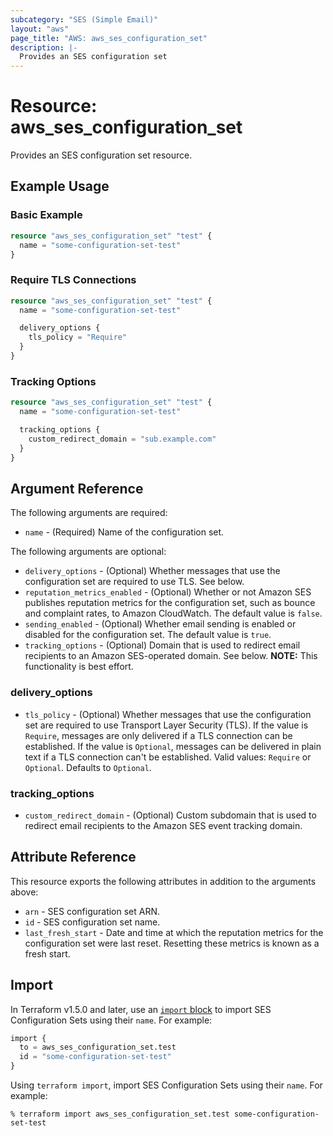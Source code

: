 ```yaml
---
subcategory: "SES (Simple Email)"
layout: "aws"
page_title: "AWS: aws_ses_configuration_set"
description: |-
  Provides an SES configuration set
---
```


# Resource: aws_ses_configuration_set

Provides an SES configuration set resource.

## Example Usage

### Basic Example

```terraform
resource "aws_ses_configuration_set" "test" {
  name = "some-configuration-set-test"
}
```

### Require TLS Connections

```terraform
resource "aws_ses_configuration_set" "test" {
  name = "some-configuration-set-test"

  delivery_options {
    tls_policy = "Require"
  }
}
```

### Tracking Options

```terraform
resource "aws_ses_configuration_set" "test" {
  name = "some-configuration-set-test"

  tracking_options {
    custom_redirect_domain = "sub.example.com"
  }
}
```

## Argument Reference

The following arguments are required:

* `name` - (Required) Name of the configuration set.

The following arguments are optional:

* `delivery_options` - (Optional) Whether messages that use the configuration set are required to use TLS. See below.
* `reputation_metrics_enabled` - (Optional) Whether or not Amazon SES publishes reputation metrics for the configuration set, such as bounce and complaint rates, to Amazon CloudWatch. The default value is `false`.
* `sending_enabled` - (Optional) Whether email sending is enabled or disabled for the configuration set. The default value is `true`.
* `tracking_options` - (Optional) Domain that is used to redirect email recipients to an Amazon SES-operated domain. See below. **NOTE:** This functionality is best effort.

### delivery_options

* `tls_policy` - (Optional) Whether messages that use the configuration set are required to use Transport Layer Security (TLS). If the value is `Require`, messages are only delivered if a TLS connection can be established. If the value is `Optional`, messages can be delivered in plain text if a TLS connection can't be established. Valid values: `Require` or `Optional`. Defaults to `Optional`.

### tracking_options

* `custom_redirect_domain` - (Optional) Custom subdomain that is used to redirect email recipients to the Amazon SES event tracking domain.

## Attribute Reference

This resource exports the following attributes in addition to the arguments above:

* `arn` - SES configuration set ARN.
* `id` - SES configuration set name.
* `last_fresh_start` - Date and time at which the reputation metrics for the configuration set were last reset. Resetting these metrics is known as a fresh start.

## Import

In Terraform v1.5.0 and later, use an [`import` block](https://developer.hashicorp.com/terraform/language/import) to import SES Configuration Sets using their `name`. For example:

```terraform
import {
  to = aws_ses_configuration_set.test
  id = "some-configuration-set-test"
}
```

Using `terraform import`, import SES Configuration Sets using their `name`. For example:

```console
% terraform import aws_ses_configuration_set.test some-configuration-set-test
```
